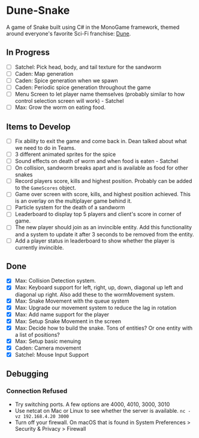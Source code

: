 # Dune-Snake

<!-- TODO ![Gameplay Image](./gameplay.png) -->

A game of Snake built using C# in the MonoGame framework, themed around everyone's favorite Sci-Fi franchise: [Dune](https://www.sfgate.com/sf-culture/article/dune-part-two-review-18678628.php).

<!-- ## Project Description -->

## In Progress

- [ ] Satchel: Pick head, body, and tail texture for the sandworm
- [ ] Caden: Map generation
- [ ] Caden: Spice generation when we spawn
- [ ] Caden: Periodic spice generation throughout the game
- [ ] Menu Screen to let player name themselves (probably similar to how control selection screen will work) - Satchel
- [ ] Max: Grow the worm on eating food.

## Items to Develop

- [ ] Fix ability to exit the game and come back in. Dean talked about what we need to do in Teams.
- [ ] 3 different animated sprites for the spice
- [ ] Sound effects on death of worm and when food is eaten - Satchel
- [ ] On collision, sandworm breaks apart and is available as food for other snakes
- [ ] Record players score, kills and highest position. Probably can be added to the `GameScores` object.
- [ ] Game over screen with score, kills, and highest position achieved. This is an overlay on the multiplayer game behind it.
- [ ] Particle system for the death of a sandworm
- [ ] Leaderboard to display top 5 players and client's score in corner of game.
- [ ] The new player should join as an invincible entity. Add this functionality and a system to update it after 3 seconds to be removed from the entity.
- [ ] Add a player status in leaderboard to show whether the player is currently invincible.

## Done

- [x] Max: Collision Detection system.
- [x] Max: Keyboard support for left, right, up, down, diagonal up left and diagonal up right. Also add these to the wormMovement system.
- [x] Max: Snake Movement with the queue system
- [x] Max: Upgrade our movement system to reduce the lag in rotation
- [x] Max: Add name support for the player
- [x] Max: Setup Snake Movement in the screen
- [x] Max: Decide how to build the snake. Tons of entities? Or one entity with a list of positions?
- [x] Max: Setup basic menuing
- [x] Caden: Camera movement
- [x] Satchel: Mouse Input Support

## Debugging

### Connection Refused

- Try switching ports. A few options are 4000, 4010, 3000, 3010
- Use netcat on Mac or Linux to see whether the server is available.
  `nc -vz 192.168.4.20 3000`
- Turn off your firewall. On macOS that is found in System Preferences > Security & Privacy > Firewall
